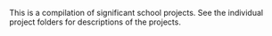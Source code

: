 ﻿This is a compilation of significant school projects.
See the individual project folders for descriptions of the projects.
